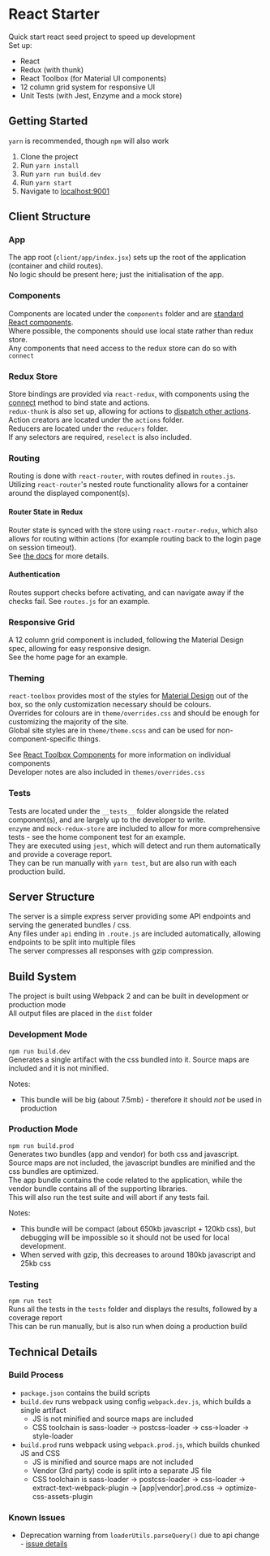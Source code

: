 # React Starter
 Quick start react seed project to speed up development  
 Set up:
 * React
 * Redux (with thunk)
 * React Toolbox (for Material UI components)
 * 12 column grid system for responsive UI
 * Unit Tests (with Jest, Enzyme and a mock store)
 
## Getting Started
`yarn` is recommended, though `npm` will also work  
 1. Clone the project
 2. Run `yarn install`
 3. Run `yarn run build.dev`
 4. Run `yarn start`
 5. Navigate to [localhost:9001](http://localhost:9001)

## Client Structure
### App  
   The app root (`client/app/index.jsx`) sets up the root of the application (container and child routes).  
   No logic should be present here; just the initialisation of the app.  
### Components  
   Components are located under the `components` folder and are [standard React components](https://facebook.github.io/react/docs/react-component.html).  
   Where possible, the components should use local state rather than redux store.  
   Any components that need access to the redux store can do so with `connect`
### Redux Store
  Store bindings are provided via `react-redux`, with components using the [connect](https://github.com/reactjs/react-redux/blob/master/docs/api.md#connectmapstatetoprops-mapdispatchtoprops-mergeprops-options) method to bind state and actions.  
  `redux-thunk` is also set up, allowing for actions to [dispatch other actions](https://github.com/gaearon/redux-thunk).  
  Action creators are located under the `actions` folder.  
  Reducers are located under the `reducers` folder.  
  If any selectors are required, `reselect` is also included.  
### Routing  
   Routing is done with `react-router`, with routes defined in `routes.js`.  
   Utilizing `react-router`'s nested route functionality allows for a container around the displayed component(s).  
#### Router State in Redux
   Router state is synced with the store using `react-router-redux`, which also allows for routing within actions (for example routing back to the login page on session timeout).  
   See [the docs](https://github.com/reactjs/react-router-redux) for more details.  
#### Authentication
   Routes support checks before activating, and can navigate away if the checks fail. See `routes.js` for an example.  
### Responsive Grid
   A 12 column grid component is included, following the Material Design spec, allowing for easy responsive design.  
   See the home page for an example.  
### Theming
   `react-toolbox` provides most of the styles for [Material Design](https://material.io/guidelines/) out of the box, so the only customization necessary should be colours.  
   Overrides for colours are in `theme/overrides.css` and should be enough for customizing the majority of the site.  
   Global site styles are in `theme/theme.scss` and can be used for non-component-specific things.  
   
   See [React Toolbox Components](http://react-toolbox.com/#/components) for more information on individual components  
   Developer notes are also included in `themes/overrides.css`  
### Tests
   Tests are located under the `__tests__` folder alongside the related component(s), and are largely up to the developer to write.  
   `enzyme` and `mock-redux-store` are included to allow for more comprehensive tests - see the home component test for an example.  
   They are executed using `jest`, which will detect and run them automatically and provide a coverage report.  
   They can be run manually with `yarn test`, but are also run with each production build.  
## Server Structure
 The server is a simple express server providing some API endpoints and serving the generated bundles / css.  
 Any files under `api` ending in `.route.js` are included automatically, allowing endpoints to be split into multiple files  
 The server compresses all responses with gzip compression.  
## Build System
 The project is built using Webpack 2 and can be built in development or production mode  
 All output files are placed in the `dist` folder
### Development Mode
  `npm run build.dev`  
  Generates a single artifact with the css bundled into it. Source maps are included and it is not minified.  
  
  Notes: 
  * This bundle will be big (about 7.5mb) - therefore it should _not_ be used in production

### Production Mode
  `npm run build.prod`  
  Generates two bundles (app and vendor) for both css and javascript. Source maps are not included, the javascript bundles are minified and the css bundles are optimized.  
  The app bundle contains the code related to the application, while the vendor bundle contains all of the supporting libraries.  
  This will also run the test suite and will abort if any tests fail.  
  
  Notes:  
  * This bundle will be compact (about 650kb javascript + 120kb css), but debugging will be impossible so it should not be used for local development.  
  * When served with gzip, this decreases to around 180kb javascript and 25kb css

### Testing
  `npm run test`  
  Runs all the tests in the `tests` folder and displays the results, followed by a coverage report  
  This can be run manually, but is also run when doing a production build
## Technical Details
### Build Process
 * `package.json` contains the build scripts
 * `build.dev` runs webpack using config `webpack.dev.js`, which builds a single artifact
   * JS is not minified and source maps are included
   * CSS toolchain is sass-loader -> postcss-loader -> css->loader -> style-loader
 * `build.prod` runs webpack using `webpack.prod.js`, which builds chunked JS and CSS
   * JS is minified and source maps are not included
   * Vendor (3rd party) code is split into a separate JS file  
   * CSS toolchain is sass-loader -> postcss-loader -> css-loader -> extract-text-webpack-plugin -> [app|vendor].prod.css -> optimize-css-assets-plugin

### Known Issues
 * Deprecation warning from `loaderUtils.parseQuery()` due to api change - [issue details](https://github.com/webpack/loader-utils/issues/56) 
